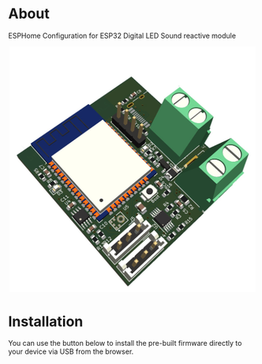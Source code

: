# About

ESPHome Configuration for ESP32 Digital LED Sound reactive module
<center>
    <img src="https://raw.githubusercontent.com/Yannik25/ESP32_minimal_WLED_sound/main/pcb3d.jpg" alt="image of esp32 module" width="500" />
</center>


# Installation

You can use the button below to install the pre-built firmware directly to your device via USB from the browser.

<esp-web-install-button manifest="./manifest.json"></esp-web-install-button>

<script type="module" src="https://unpkg.com/esp-web-tools@5.2.0/dist/web/install-button.js?module"></script>
